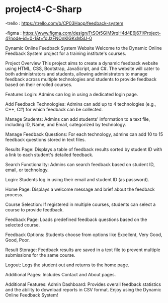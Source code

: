 # project4-C-Sharp
-trello : https://trello.com/b/CP03Haop/feedback-system

-figma : https://www.figma.com/design/FtSOt5GIM9rqH4d4E6j67l/Project-4?node-id=0-1&t=fdJzFNOnKlGKxMSU-0

Dynamic Online Feedback System Website
Welcome to the Dynamic Online Feedback System project for a training institute's courses.

Project Overview
This project aims to create a dynamic feedback website using HTML, CSS, Bootstrap, JavaScript, and C#. The website will cater to both administrators and students, allowing administrators to manage feedback across multiple technologies and students to provide feedback based on their enrolled courses.

Features
Login: Admins can log in using a dedicated login page.

Add Feedback Technologies: Admins can add up to 4 technologies (e.g., C++, C#) for which feedback can be collected.

Manage Students: Admins can add students' information to a text file, including ID, Name, and Email, categorized by technology.

Manage Feedback Questions: For each technology, admins can add 10 to 15 feedback questions stored in text files.

Results Page: Displays a table of feedback results sorted by student ID with a link to each student's detailed feedback.

Search Functionality: Admins can search feedback based on student ID, email, or technology.

Login: Students log in using their email and student ID (as password).

Home Page: Displays a welcome message and brief about the feedback process.

Course Selection: If registered in multiple courses, students can select a course to provide feedback.

Feedback Page: Loads predefined feedback questions based on the selected course.

Feedback Options: Students choose from options like Excellent, Very Good, Good, Poor.

Result Storage: Feedback results are saved in a text file to prevent multiple submissions for the same course.

Logout: Logs the student out and returns to the home page.

Additional Pages: Includes Contact and About pages.

Additional Features:
Admin Dashboard: Provides overall feedback statistics and the ability to download reports in CSV format.
Enjoy using the Dynamic Online Feedback System!
